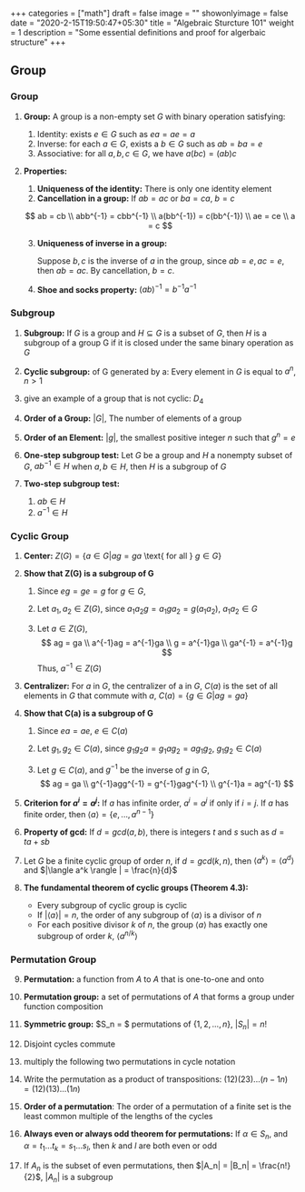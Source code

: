 +++
categories = ["math"]
draft = false
image = ""
showonlyimage = false
date = "2020-2-15T19:50:47+05:30"
title = "Algebraic Sturcture 101"
weight = 1
description = "Some essential definitions and proof for algerbaic structure"
+++

## Group

### Group

1. **Group:** A group is a non-empty set $G$ with binary operation satisfying:

   1. Identity: exists $e \in G$ such as $ea = ae = a$
   2. Inverse: for each $a \in G$, exists a $b \in G$ such as $ab = ba = e$
   3. Associative: for all $a, b, c \in G$, we have $a(bc) = (ab)c$

2. **Properties:** 

   1. **Uniqueness of the identity:** There is only one identity element
   2. **Cancellation in a group:** If $ab=ac$ or $ba=ca$, $b=c$

   $$
   ab = cb \\
   abb^{-1} = cbb^{-1} \\
   a(bb^{-1}) = c(bb^{-1}) \\
   ae = ce \\
   a = c
   $$

   3. **Uniqueness of inverse in a group:** 

      Suppose $b, c$ is the inverse of $a$ in the group, since $ab = e, ac = e$, then $ab = ac$. By cancellation, $b = c$.

   4. **Shoe and socks property:** $(ab)^{-1} = b^{-1}a^{-1}$

### Subgroup

1. **Subgroup:** If $G$ is a group and $H \subseteq G$ is a subset of $G$, then $H$ is a subgroup of a group G if it is closed under the same binary operation as $G$
2. **Cyclic subgroup:** of G generated by a: Every element in $G$ is equal to $a^n$, $n \gt 1$
3. give an example of a group that is not cyclic: $D_4$
4. **Order of a Group:** $|G|$, The number of elements of a group
5. **Order of an Element:** $|g|$, the smallest positive integer $n$ such that $g^n = e$ 
6. **One-step subgroup test:** Let $G$ be a group and $H$ a nonempty subset of $G$, $ab^{-1} \in H$ when $a, b \in H$, then $H$ is a subgroup of $G$
7. **Two-step subgroup test:** 

   1. $ab \in H$
   2. $a^{-1} \in H$

### Cyclic Group

1. **Center:** $Z(G) = \{a \in G | ag = ga$ \text{ for all } $g\in G\}$

2. **Show that Z(G) is a subgroup of G**

   1. Since $eg = ge = g$ for $g \in G$, 

   2. Let $a_1, a_2 \in Z(G)$, since $a_1a_2 g = a_1ga_2 = g(a_1a_2)$, $a_1a_2 \in G$

   3. Let $a \in Z(G)$, 
      $$
      ag = ga \\
      a^{-1}ag = a^{-1}ga \\
      g = a^{-1}ga \\
      ga^{-1} = a^{-1}g
      $$
      Thus, $a^{-1} \in Z(G)$

3. **Centralizer:** For $a$ in $G$, the centralizer of a in $G$, $C(a)$ is the set of all elements in $G$ that commute with $a$, $C(a) = \{g \in G | ag = ga\}$

4. **Show that C(a) is a subgroup of G**

   1. Since $ea = ae$, $e \in C(a)$

   2. Let $g_1, g_2 \in C(a)$, since $g_1g_2a = g_1ag_2 = ag_1g_2$, $g_1g_2 \in C(a)$

   3. Let $g \in C(a)$, and $g^{-1}$ be the inverse of $g$ in $G$,
      $$
      ag = ga \\
      g^{-1}agg^{-1} = g^{-1}gag^{-1} \\
      g^{-1}a = ag^{-1}
      $$

5. **Criterion for $a^i = a^j$:** If $a$ has infinite order, $a^i = a^j$ if only if $i=j$. If $a$ has finite order, then $\langle a \rangle = \{e, ..., a^{n-1}\}$

6. **Property of gcd:** If $d = gcd(a, b)$, there is integers $t$ and $s$ such as $d = ta+sb$ 

7. Let $G$ be a finite cyclic group of order $n$, if $d = gcd(k, n)$, then $\langle a^k \rangle = \langle a^d \rangle$ and $|\langle a^k \rangle | = \frac{n}{d}$

8. **The fundamental theorem of cyclic groups (Theorem 4.3):**

   - Every subgroup of cyclic group is cyclic
   - If $|\langle a \rangle| = n$, the order of any subgroup of $\langle a \rangle$ is a divisor of $n$
   - For each positive divisor $k$ of $n$, the group $\langle a \rangle$ has exactly one subgroup of order $k$, $\langle a^{n/k} \rangle$

### Permutation Group

9. **Permutation:** a function from $A$ to $A$ that is one-to-one and onto

10. **Permutation group:** a set of permutations of $A$ that forms a group under function composition

11. **Symmetric group:** $S_n = $ permutations of $\{1, 2, ..., n\}$, $|S_n| = n!$

12. Disjoint cycles commute

13. multiply the following two permutations in cycle notation 

14. Write the permutation as a product of transpositions: $(12)(23)...(n-1n) = (12)(13)...(1n)$ 

15. **Order of a permutation**: The order of a permutation of a finite set is the least common multiple of the lengths of the cycles

16. **Always even or always odd theorem for permutations:** If $\alpha \in S_n$, and $\alpha = t_1...t_k = s_1...s_l$, then $k$ and $l$ are both even or odd

17. If $A_n$ is the subset of even permutations, then $|A_n| = |B_n| = \frac{n!}{2}$, $|A_n|$ is a subgroup
